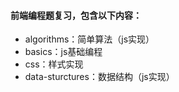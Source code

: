 #### 前端编程题复习，包含以下内容：
+ algorithms：简单算法（js实现）
+ basics：js基础编程
+ css：样式实现
+ data-sturctures：数据结构（js实现）
